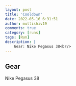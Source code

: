 ```yaml
---
layout: post
title: 'Cooldown'
date: 2022-05-16 6:31:51
author: multishiv19
comments: true
category: [runs]
tags: [Run]
description: |
    Gear: Nike Pegasus 38<br/>
---
```


## Gear
Nike Pegasus 38



<div width='100%' class='strava-embed-placeholder' data-embed-type='activity' data-embed-id='7148959199'></div>
<script src='https://strava-embeds.com/embed.js'></script>
